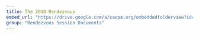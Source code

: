 ```yaml
---
title: The 2010 Rendezvous
embed_url: "https://drive.google.com/a/caepa.org/embeddedfolderview?id=1aybBZULdTP-LfLHpPAVP260s0BYl64YM#grid"
group: "Rendezvous Session Documents"
---
```

